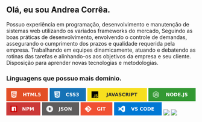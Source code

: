 <h2>Olá, eu sou Andrea Corrêa.</h2>

Possuo experiência em programação, desenvolvimento e 
manutenção de sistemas web utilizando os variados frameworks do mercado, 
Seguindo as boas práticas de desenvolvimento, envolvendo o controle de demandas, 
assegurando o cumprimento dos prazos e qualidade requerida pela empresa. 
Trabalhando em equipes dinamicamente, atuando e debatendo as rotinas das tarefas e 
alinhando-os aos objetivos da empresa e seu cliente. 
Disposição para aprender novas tecnologias e metodologias.

<h3>Linguagens que possuo mais domínio.</h3>

<a href="https://developer.mozilla.org/docs/Web/HTML"><img height= "35" src= "https://raw.githubusercontent.com/andreacorrea10/Andrea-Correa/1d2f62801a2748231dccfa6fddf4d951139c2ce5/images/html.svg"></a>
<a href="https://developer.mozilla.org/docs/Web/CSS"><img height= "35" src= "https://raw.githubusercontent.com/andreacorrea10/Andrea-Correa/1d2f62801a2748231dccfa6fddf4d951139c2ce5/images/css.svg"></a>
<a href="https://www.javascript.com/"><img height= "35" src= "https://raw.githubusercontent.com/andreacorrea10/Andrea-Correa/1d2f62801a2748231dccfa6fddf4d951139c2ce5/images/javascripit.svg"></a>
<a href="https://nodejs.org/en/"><img height= "35" src= "https://raw.githubusercontent.com/andreacorrea10/Andrea-Correa/1d2f62801a2748231dccfa6fddf4d951139c2ce5/images/nodejs.svg"></a>
<a href="https://www.npmjs.com/"><img height= "35" src= "https://raw.githubusercontent.com/andreacorrea10/Andrea-Correa/1d2f62801a2748231dccfa6fddf4d951139c2ce5/images/npm.svg"></a>
<a href="https://www.json.org/json-en.html"><img height= "35" src= "https://raw.githubusercontent.com/andreacorrea10/Andrea-Correa/1d2f62801a2748231dccfa6fddf4d951139c2ce5/images/json.svg"></a>
<a href="https://git-scm.com/"><img height= "35" src= "https://raw.githubusercontent.com/andreacorrea10/Andrea-Correa/1d2f62801a2748231dccfa6fddf4d951139c2ce5/images/git.svg"></a>
<a href="https://code.visualstudio.com/"><img height= "35" src= "https://raw.githubusercontent.com/andreacorrea10/Andrea-Correa/1d2f62801a2748231dccfa6fddf4d951139c2ce5/images/vs.svg"></a>
<a href="https://wordpress.org/"><img height= "35" src= "https://raw.githubusercontent.com/andreacorrea10/andreacorrea10/main/images/wordpress.jpg"></a>
<a href="https://woocommerce.com/"><img height= "35" src= "https://raw.githubusercontent.com/andreacorrea10/andreacorrea10/main/images/woo.png"></a>
